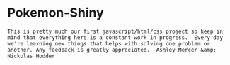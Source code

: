 # Pokemon-Shiny
    This is pretty much our first javascript/html/css project so keep in mind that everything here is a constant work in progress.  Every day we're learning new things that helps with solving one problem or another. Any feedback is greatly appreciated. -Ashley Mercer &amp; Nickolas Hodder

